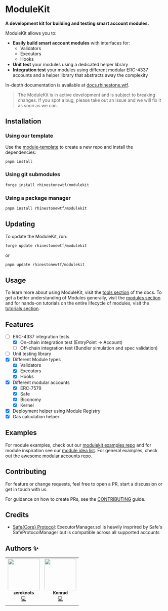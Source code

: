 # ModuleKit

**A development kit for building and testing smart account modules.**

ModuleKit allows you to:

- **Easily build smart account modules** with interfaces for:
  - Validators
  - Executors
  - Hooks
- **Unit test** your modules using a dedicated helper library
- **Integration test** your modules using different modular ERC-4337 accounts and a helper library that abstracts away the complexity

In-depth documentation is available at [docs.rhinestone.wtf](https://docs.rhinestone.wtf/modulekit/).

> The ModuleKit is in active development and is subject to breaking changes. If you spot a bug, please take out an issue and we will fix it as soon as we can.

## Installation

### Using our template

Use the [module-template](https://github.com/rhinestonewtf/module-template) to create a new repo and install the dependencies:

```bash
pnpm install
```

### Using git submodules

```bash
forge install rhinestonewtf/modulekit
```

### Using a package manager

```bash
pnpm install rhinestonewtf/modulekit
```

## Updating

To update the ModuleKit, run:

```bash
forge update rhinestonewtf/modulekit
```

or

```bash
pnpm update rhinestonewtf/modulekit
```

## Usage

To learn more about using ModuleKit, visit the [tools section](https://docs.rhinestone.wtf/modulekit/tools) of the docs. To get a better understanding of Modules generally, visit the [modules section](https://docs.rhinestone.wtf/modulekit/modules) and for hands-on tutorials on the entire lifecycle of modules, visit the [tutorials section](https://docs.rhinestone.wtf/tutorials).

## Features

- [ ] ERC-4337 integration tests
  - [x] On-chain integration test (EntryPoint -> Account)
  - [ ] Off-chain integration test (Bundler simulation and spec validation)
- [ ] Unit testing library
- [x] Different Module types
  - [x] Validators
  - [x] Executors
  - [x] Hooks
- [x] Different modular accounts
  - [x] ERC-7579
  - [x] Safe
  - [x] Biconomy
  - [x] Kernel
- [x] Deployment helper using Module Registry
- [x] Gas calculation helper

## Examples

For module examples, check out our [modulekit examples repo](https://github.com/rhinestonewtf/modulekit-examples) and for module inspiration see our [module idea list](https://rhinestone.notion.site/Module-ideas-for-product-inspo-338100a2c99540f490472b8aa839da11). For general examples, check out the [awesome modular accounts repo](https://github.com/rhinestonewtf/awesome-modular-accounts).

## Contributing

For feature or change requests, feel free to open a PR, start a discussion or get in touch with us.

For guidance on how to create PRs, see the [CONTRIBUTING](./CONTRIBUTING.md) guide.

## Credits

- [Safe{Core} Protocol](https://github.com/safe-global/safe-core-protocol/): ExecutorManager.sol is heavily insprired by Safe's SafeProtocolManager but is compatible across all supported accounts

## Authors ✨

<!-- ALL-CONTRIBUTORS-LIST:START - Do not remove or modify this section -->
<!-- prettier-ignore-start -->
<!-- markdownlint-disable -->
<table>
  <tr>
    <td align="center"><a href="http://twitter.com/zeroknotsETH/"><img src="https://pbs.twimg.com/profile_images/1639062011387715590/bNmZ5Gpf_400x400.jpg" width="100px;" alt=""/><br /><sub><b>zeroknots</b></sub></a><br /><a href="https://github.com/rhinestonewtf/registry/commits?author=zeroknots" title="Code">💻</a></td>
    <td align="center"><a href="https://twitter.com/abstractooor"><img src="https://avatars.githubusercontent.com/u/26718079" width="100px;" alt=""/><br /><sub><b>Konrad</b></sub></a><br /><a href="https://github.com/rhinestonewtf/registry/commits?author=kopy-kat" title="Code">💻</a> </td>
    
  </tr>
</table>
